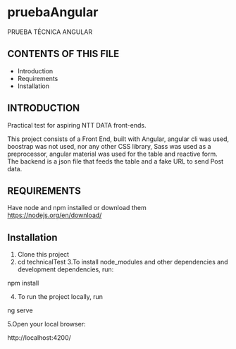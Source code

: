 # pruebaAngular
PRUEBA TÉCNICA ANGULAR

## CONTENTS OF THIS FILE
* Introduction
* Requirements
* Installation

## INTRODUCTION
Practical test for aspiring NTT DATA front-ends.

This project consists of a Front End, built with Angular, angular cli was used, boostrap was not used, nor any other CSS library, Sass was used as a preprocessor, angular material was used for the table and reactive form. The backend is a json file that feeds the table and a fake URL to send Post data.

## REQUIREMENTS

Have node and npm installed or download them
https://nodejs.org/en/download/

## Installation

1. Clone this project
2. cd technicalTest
3.To install node_modules and other dependencies and development dependencies, run:

  npm install

4. To run the project locally, run

ng serve

5.Open your local browser:

  http://localhost:4200/

